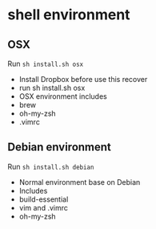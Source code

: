 # shell environment

## OSX

Run `sh install.sh osx`

- Install Dropbox before use this recover
- run sh install.sh osx
- OSX environment includes
 - brew
 - oh-my-zsh
 - .vimrc

## Debian environment

Run `sh install.sh debian`

- Normal environment base on Debian 
- Includes
 - build-essential
 - vim and .vimrc
 - oh-my-zsh

